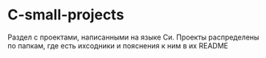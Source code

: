 # C-small-projects

Раздел с проектами, написанными на языке Си. Проекты распределены по папкам, где есть ихсодники и пояснения к ним в их README
